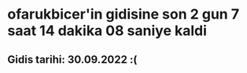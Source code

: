 # ofarukbicer'in gidisine son 2 gun 7 saat 14 dakika 08 saniye kaldi

## Gidis tarihi: 30.09.2022 :(